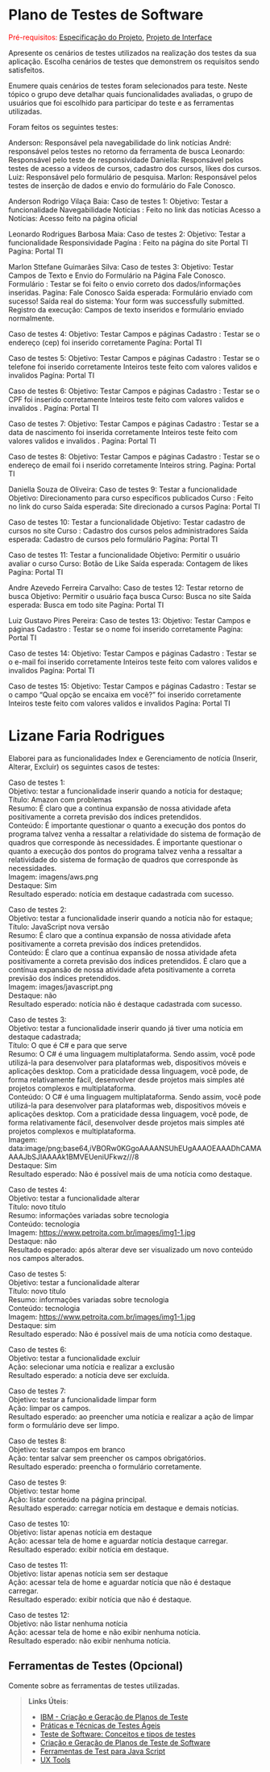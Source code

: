 # Plano de Testes de Software

<span style="color:red">Pré-requisitos: <a href="2-Especificação do Projeto.md"> Especificação do Projeto</a></span>, <a href="3-Projeto de Interface.md"> Projeto de Interface</a>

Apresente os cenários de testes utilizados na realização dos testes da sua aplicação. Escolha cenários de testes que demonstrem os requisitos sendo satisfeitos.

Enumere quais cenários de testes foram selecionados para teste. Neste tópico o grupo deve detalhar quais funcionalidades avaliadas, o grupo de usuários que foi escolhido para participar do teste e as ferramentas utilizadas.

Foram feitos os seguintes testes:

Anderson: Responsável pela navegabilidade do link notícias
André: responsável pelos testes no retorno da ferramenta de busca
Leonardo: Responsável pelo teste de responsividade
Daniella: Responsável pelos testes de acesso a vídeos de cursos, cadastro dos cursos, likes dos cursos.
Luiz: Responsável pelo formulário de pesquisa.
Marlon: Responsável pelos testes de inserção de dados e envio do formulário do Fale Conosco.


Anderson Rodrigo Vilaça Baia:
Caso de testes 1: 
Objetivo: Testar a funcionalidade Navegabilidade 
Notícias : Feito no link das notícias
Acesso a Notícias: Acesso feito na página oficial 

Leonardo Rodrigues Barbosa Maia:
Caso de testes 2: 
Objetivo: Testar a funcionalidade Responsividade
Pagína : Feito na página do site Portal TI
Pagína: Portal TI

Marlon Sttefane Guimarães Silva:
Caso de testes 3:
Objetivo: Testar Campos de Texto e Envio do Formulário na Página Fale Conosco.
Formulário : Testar se foi feito o envio correto dos dados/informações inseridas.
Pagína: Fale Conosco
Saída esperada: Formulário enviado com sucesso!
Saída real do sistema: Your form was successfully submitted.
Registro da execução: Campos de texto inseridos e formulário enviado normalmente.

Caso de testes 4: 
Objetivo: Testar Campos e páginas
Cadastro : Testar se o endereço (cep) foi inserido corretamente
Pagína: Portal TI

Caso de testes 5: 
Objetivo: Testar Campos e páginas
Cadastro : Testar se o telefone foi inserido corretamente
Inteiros teste feito com valores validos e invalidos
Pagína: Portal TI

Caso de testes 6: 
Objetivo: Testar Campos e páginas
Cadastro : Testar se o CPF foi inserido corretamente
Inteiros teste feito com valores validos e invalidos .
Pagína: Portal TI

Caso de testes 7: 
Objetivo: Testar Campos e páginas
Cadastro : Testar se a data de nascimento foi inserida corretamente 
Inteiros teste feito com valores validos e invalidos .
Pagína: Portal TI

Caso de testes 8: 
Objetivo: Testar Campos e páginas
Cadastro : Testar se o endereço de email foi i nserido corretamente
Inteiros string.
Pagína: Portal TI

Daniella Souza de Oliveira:
Caso de testes 9: Testar a funcionalidade
Objetivo: Direcionamento para curso específicos publicados
Curso : Feito no link do curso
Saída esperada: Site direcionado a cursos
Pagína: Portal TI

Caso de testes 10: Testar a funcionalidade
Objetivo: Testar cadastro de cursos no site
Curso : Cadastro dos cursos pelos administradores
Saída esperada: Cadastro de cursos pelo formulário
Pagína: Portal TI

Caso de testes 11: Testar a funcionalidade
Objetivo: Permitir o usuário avaliar o curso
Curso: Botão de Like
Saída esperada: Contagem de likes
Pagína: Portal TI

Andre Azevedo Ferreira Carvalho:
Caso de testes 12: Testar retorno de busca
Objetivo: Permitir o usuário faça busca
Curso: Busca no site
Saída esperada: Busca em todo site
Pagína: Portal TI

Luiz Gustavo Pires Pereira:
Caso de testes 13: 
Objetivo: Testar Campos e páginas
Cadastro : Testar se o nome foi inserido corretamente
Pagína: Portal TI

Caso de testes 14: 
Objetivo: Testar Campos e páginas
Cadastro : Testar se o e-mail foi inserido corretamente
Inteiros teste feito com valores validos e invalidos
Pagína: Portal TI
 
Caso de testes 15: 
Objetivo: Testar Campos e páginas
Cadastro : Testar se o campo “Qual opção se encaixa em você?” foi inserido corretamente
Inteiros teste feito com valores validos e invalidos
Pagína: Portal TI



# Lizane Faria Rodrigues
Elaborei para as funcionalidades Index e Gerenciamento de notícia (Inserir, Alterar, Excluir) os seguintes casos de testes:

Caso de testes 1:
<br />
Objetivo: testar a funcionalidade inserir quando a notícia for destaque;
<br />
Título: Amazon com problemas
<br />
Resumo: É claro que a contínua expansão de nossa atividade afeta positivamente a correta previsão dos índices pretendidos.
<br />
Conteúdo: É importante questionar o quanto a execução dos pontos do programa talvez venha a ressaltar a relatividade do sistema de formação de quadros que corresponde às necessidades.
É importante questionar o quanto a execução dos pontos do programa talvez venha a ressaltar a relatividade do sistema de formação de quadros que corresponde às necessidades.
<br />
Imagem: imagens/aws.png
<br />
Destaque: Sim
<br />
Resultado esperado: notícia em destaque cadastrada com sucesso.
<br />

Caso de testes 2:
<br />
Objetivo: testar a funcionalidade inserir quando a notícia não 
for estaque;
<br />
Título: JavaScript nova versão
<br />
Resumo: É claro que a contínua expansão de nossa atividade afeta positivamente a correta previsão dos índices pretendidos.
<br />
Conteúdo: É claro que a contínua expansão de nossa atividade afeta positivamente a correta previsão dos índices pretendidos.
É claro que a contínua expansão de nossa atividade afeta positivamente a correta previsão dos índices pretendidos.
<br />
Imagem: images/javascript.png 
<br />
Destaque: não
<br />
Resultado esperado: notícia não é destaque cadastrada com sucesso.
<br />

Caso de testes 3:
<br />
Objetivo: testar a funcionalidade inserir quando já tiver uma notícia em destaque cadastrada;
<br />
Título: O que é C# e para que serve
<br />
Resumo: O C# é uma linguagem multiplataforma. Sendo assim, você pode utilizá-la para desenvolver para plataformas web, dispositivos móveis e aplicações desktop. Com a praticidade dessa linguagem, você pode, de forma relativamente fácil, desenvolver desde projetos mais simples até projetos complexos e multiplataforma.
<br />
Conteúdo: O C# é uma linguagem multiplataforma. Sendo assim, você pode utilizá-la para desenvolver para plataformas web, dispositivos móveis e aplicações desktop. Com a praticidade dessa linguagem, você pode, de forma relativamente fácil, desenvolver desde projetos mais simples até projetos complexos e multiplataforma.
<br />
Imagem: data:image/png;base64,iVBORw0KGgoAAAANSUhEUgAAAOEAAADhCAMAAAAJbSJIAAAAk1BMVEUeniUFkwz///8
<br />
Destaque: Sim
<br />
Resultado esperado: Não é possível mais de uma notícia como destaque.
<br />

Caso de testes 4:
<br />
Objetivo: testar a funcionalidade alterar
<br />
Título: novo título
<br />
Resumo: informações variadas sobre tecnologia
<br />
Conteúdo: tecnologia
<br />
Imagem: https://www.petroita.com.br/images/img1-1.jpg
<br />
Destaque: não
<br />
Resultado esperado: após alterar deve ser visualizado um novo conteúdo nos campos alterados.
<br />

Caso de testes 5:
<br />
Objetivo: testar a funcionalidade alterar
<br />
Título: novo título
<br />
Resumo: informações variadas sobre tecnologia
<br />
Conteúdo: tecnologia
<br />
Imagem: https://www.petroita.com.br/images/img1-1.jpg
<br />
Destaque: sim
<br />
Resultado esperado: Não é possível mais de uma notícia como destaque. 
<br />

Caso de testes 6:
<br />
Objetivo: testar a funcionalidade excluir
<br />
Ação: selecionar uma notícia e realizar a exclusão 
<br />
Resultado esperado:  a notícia deve ser excluída.
<br />

Caso de testes 7:
<br />
Objetivo: testar a funcionalidade limpar form
<br />
Ação: limpar os campos.
<br />
Resultado esperado: ao preencher uma notícia e realizar a ação de limpar form o formulário deve ser limpo.
<br />

Caso de testes 8:
<br />
Objetivo: testar campos em branco
<br />
Ação: tentar salvar sem preencher os campos obrigatórios.
<br />
Resultado esperado: preencha o formulário corretamente.
<br />

Caso de testes 9:
<br />
Objetivo: testar home
<br />
Ação: listar conteúdo na página principal.
<br />
Resultado esperado: carregar notícia em destaque e demais notícias.
<br />

Caso de testes 10:
<br />
Objetivo: listar apenas notícia em destaque
<br />
Ação: acessar tela de home e aguardar notícia destaque carregar.
<br />
Resultado esperado: exibir notícia em destaque.
<br />

Caso de testes 11:
<br />
Objetivo: listar apenas notícia sem ser destaque
<br />
Ação: acessar tela de home e aguardar notícia que não é destaque carregar.
<br />
Resultado esperado: exibir notícia que não é destaque.
<br />

Caso de testes 12:
<br />
Objetivo: não listar nenhuma notícia
<br />
Ação: acessar tela de home e não exibir nenhuma notícia.
<br />
Resultado esperado: não exibir nenhuma notícia.
<br />


## Ferramentas de Testes (Opcional)


Comente sobre as ferramentas de testes utilizadas.
 
> **Links Úteis**:
> - [IBM - Criação e Geração de Planos de Teste](https://www.ibm.com/developerworks/br/local/rational/criacao_geracao_planos_testes_software/index.html)
> - [Práticas e Técnicas de Testes Ágeis](http://assiste.serpro.gov.br/serproagil/Apresenta/slides.pdf)
> -  [Teste de Software: Conceitos e tipos de testes](https://blog.onedaytesting.com.br/teste-de-software/)
> - [Criação e Geração de Planos de Teste de Software](https://www.ibm.com/developerworks/br/local/rational/criacao_geracao_planos_testes_software/index.html)
> - [Ferramentas de Test para Java Script](https://geekflare.com/javascript-unit-testing/)
> - [UX Tools](https://uxdesign.cc/ux-user-research-and-user-testing-tools-2d339d379dc7)
